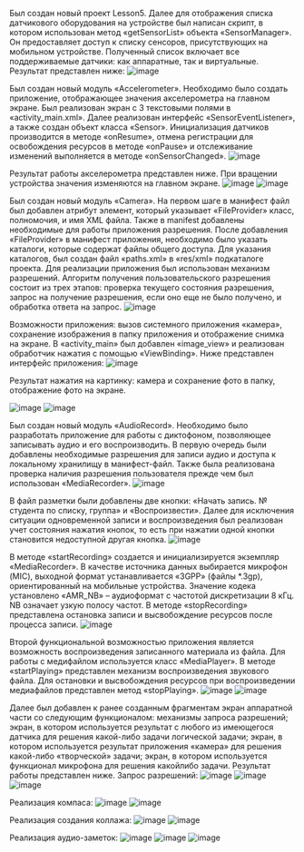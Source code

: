 Был создан новый проект Lesson5. Далее для отображения списка датчикового оборудования на устройстве был написан скрипт, в котором использован метод «getSensorList» объекта «SensorManager». Он предоставляет доступ к списку сенсоров, присутствующих на мобильном
устройстве. Полученный список включает все поддерживаемые датчики: как аппаратные, так и виртуальные. Результат представлен ниже:
![image](https://github.com/user-attachments/assets/cdab96b7-03ed-4b5f-89f2-e45ac05a03bf)

Был создан новый модуль «Accelerometer». Необходимо было создать приложение, отображающее значения акселерометра на главном экране. 
Был реализован экран с 3 текстовыми полями в «activity_main.xml». Далее реализован интерфейс «SensorEventListener», а также создан объект класса «Sensor». Инициализация датчиков производится в методе «onResume», отмена регистрации для освобождения ресурсов в методе «onPause» и отслеживание изменений выполняется в методе «onSensorChanged».
![image](https://github.com/user-attachments/assets/abad2508-451a-4061-a541-bf86858d7828)

Результат работы акселерометра представлен ниже. При вращении устройства значения изменяются на главном экране.
![image](https://github.com/user-attachments/assets/e8d5aeff-f85e-4826-bdb8-e9c09d3015cb)
![image](https://github.com/user-attachments/assets/5d1d8fca-4749-442a-b499-d344db3f1b78)

Был создан новый модуль «Camera». На первом шаге в манифест файл был добавлен атрибут <provider> элемент, который указывает «FileProvider» класс, полномочия, и имя XML файла. Также в manifest добавлены необходимые для работы приложения разрешения. 
После добавления «FileProvider» в манифест приложения, необходимо было указать каталоги, которые содержат файлы общего доступа. Для указания каталогов, был создан файл «paths.xml» в «res/xml» подкаталоге проекта.
Для реализации приложения был использован механизм разрешений. Алгоритм получения пользовательского разрешения состоит из трех этапов: проверка текущего состояния разрешения, запрос на получение разрешения, если оно еще не было получено, и обработка ответа на запрос.
![image](https://github.com/user-attachments/assets/983c580a-99cc-4443-b005-925800f5fecb)

Возможности приложения: вызов системного приложения «камера», сохранение изображения в папку приложения и отображение снимка на экране. В «activity_main» был добавлен «image_view» и реализован обработчик нажатия с помощью «ViewBinding». Ниже представлен интерфейс приложения:
![image](https://github.com/user-attachments/assets/b4898dca-588c-4a99-af81-93d81fb98abf)

Результат нажатия на картинку: камера и сохранение фото в папку, отображение фото на экране.

![image](https://github.com/user-attachments/assets/3245026c-3341-4ce0-bc09-5976781e9703)
![image](https://github.com/user-attachments/assets/64e26dbc-8033-4d1c-9659-c4be6fc60f31)

Был создан новый модуль «AudioRecord». Необходимо было разработать приложение для работы с диктофоном, позволяющее записывать аудио и его воспроизводить. В первую очередь были добавлены необходимые разрешения для записи аудио и доступа к локальному хранилищу в манифест-файл. Также была реализована проверка наличия разрешения пользователя прежде чем был использован «MediaRecorder».
![image](https://github.com/user-attachments/assets/eadeabe3-747e-4b12-8ae3-3f6d384e6fc6)

В файл разметки были добавлены две кнопки: «Начать запись. № студента по списку, группа» и «Воспроизвести». Далее для исключения ситуации одновременной записи и воспроизведения был реализован учет состояния нажатия кнопок, то есть при нажатии одной кнопки становится недоступной другая кнопка.
![image](https://github.com/user-attachments/assets/44f47ae8-58e8-4b3c-8576-b2c6c42228da)

В методе «startRecording» создается и инициализируется экземпляр «MediaRecorder». В качестве источника данных выбирается микрофон (MIC), выходной формат устанавливается «3GPP» (файлы *.3gp), ориентированный на мобильные устройства. Значение кодека установлено «AMR_NB» – аудиоформат с частотой дискретизации 8 кГц. NB означает узкую полосу частот. В методе «stopRecording» представлена остановка записи и высвобождение ресурсов после процесса записи.
![image](https://github.com/user-attachments/assets/f13a127a-63c7-4507-b11f-e8a77c174110)

Второй функциональной возможностью приложения является возможность воспроизведения записанного материала из файла. Для работы с медифайлом используется класс «MediaPlayer». В методе «startPlaying» представлен механизм воспроизведения звукового файла. Для остановки и высвобождения ресурсов при воспроизведении медиафайлов представлен метод «stopPlaying».
![image](https://github.com/user-attachments/assets/f562c34a-894a-488e-8ae7-0e80d50fe6e7)
![image](https://github.com/user-attachments/assets/cfedd8ca-507e-45d1-ab53-3cb928cdb3c1)

Далее был добавлен к ранее созданным фрагментам экран аппаратной части со следующим функционалом: механизмы запроса разрешений; экран, в котором используется результат с любого из имеющегося датчика для решения какой-либо задачи логической задачи; экран, в котором используется результат приложения «камера» для решения какой-либо «творческой» задачи; экран, в котором используется функционал микрофона для решения какойлибо задачи. Результат работы представлен ниже.
Запрос разрешений:
![image](https://github.com/user-attachments/assets/07dd0ac4-9b24-4836-87bf-ac6a5cedde80)
![image](https://github.com/user-attachments/assets/e5bf2ac6-cdf8-4a28-8f5f-6e833757a617)
![image](https://github.com/user-attachments/assets/fd11c88a-2639-4fab-8c92-96865bb38ef3)

Реализация компаса:
![image](https://github.com/user-attachments/assets/3c296702-249f-4288-8ffc-0189283f2756)
![image](https://github.com/user-attachments/assets/38f6c9a3-d119-44d1-bf3f-b07d35f83276)

Реализация создания коллажа:
![image](https://github.com/user-attachments/assets/d20fa109-b111-41f3-b588-69b1ccfcbb5b)
![image](https://github.com/user-attachments/assets/db15131d-4255-46a5-8108-fbe981540b80)

Реализация аудио-заметок:
![image](https://github.com/user-attachments/assets/16a3af62-6cb8-4744-bb24-7d525eeb3aed)
![image](https://github.com/user-attachments/assets/cf9aef6a-104f-478a-ac72-f1dff4d3ebf4)
![image](https://github.com/user-attachments/assets/6c5086d1-2174-456d-b868-f529c8127978)

